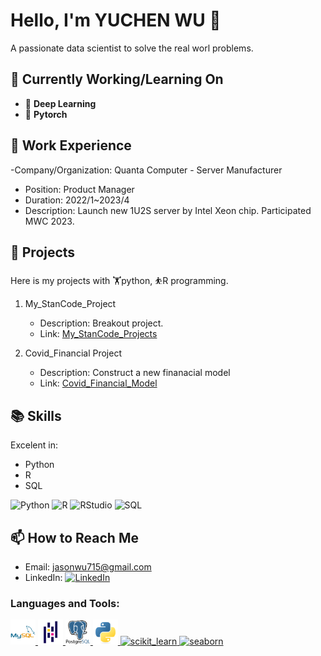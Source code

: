 # Hello, I'm YUCHEN WU 👋
A passionate data scientist to solve the real worl problems.

## 🔭 Currently Working/Learning On
- 🌱  **Deep Learning**
- 🍁  **Pytorch**

## 💼 Work Experience

-Company/Organization: Quanta Computer - Server Manufacturer
  - Position: Product Manager
  - Duration: 2022/1~2023/4
  - Description: Launch new 1U2S server by Intel Xeon chip. Participated MWC 2023.

## 🚀 Projects

Here is my projects with 🏋️python, ⛹️R programming.

1. My_StanCode_Project
   - Description: Breakout project.
   - Link: [My_StanCode_Projects](https://github.com/dsChenWu/My_StanCode_Projects)

2. Covid_Financial Project
   - Description: Construct a new finanacial model
   - Link: [Covid_Financial_Model](https://github.com/dsChenWu/Covid_Financail_Model)

## 📚 Skills
Excelent in:
- Python
- R
- SQL

![Python](https://img.shields.io/badge/-Python-brightgreen)
![R](https://img.shields.io/badge/-R-blue)
![RStudio](https://img.shields.io/badge/-RStudio-blue)
![SQL](https://img.shields.io/badge/-SQL-orange)

## 📫 How to Reach Me

- Email: jasonwu715@gmail.com
- LinkedIn: [![LinkedIn](https://img.shields.io/badge/LinkedIn-Connect-blue)](https://www.linkedin.com/in/jasonwu0715?lipi=urn%3Ali%3Apage%3Ad_flagship3_profile_view_base_contact_details%3BVNd%2BzwSuTV6o%2B2i4QROJsw%3D%3D)

<h3 align="left">Languages and Tools:</h3>
<p align="left"> <a href="https://www.mysql.com/" target="_blank" rel="noreferrer"> <img src="https://raw.githubusercontent.com/devicons/devicon/master/icons/mysql/mysql-original-wordmark.svg" alt="mysql" width="40" height="40"/> </a> <a href="https://pandas.pydata.org/" target="_blank" rel="noreferrer"> <img src="https://raw.githubusercontent.com/devicons/devicon/2ae2a900d2f041da66e950e4d48052658d850630/icons/pandas/pandas-original.svg" alt="pandas" width="40" height="40"/> </a> <a href="https://www.postgresql.org" target="_blank" rel="noreferrer"> <img src="https://raw.githubusercontent.com/devicons/devicon/master/icons/postgresql/postgresql-original-wordmark.svg" alt="postgresql" width="40" height="40"/> </a> <a href="https://www.python.org" target="_blank" rel="noreferrer"> <img src="https://raw.githubusercontent.com/devicons/devicon/master/icons/python/python-original.svg" alt="python" width="40" height="40"/> </a> <a href="https://scikit-learn.org/" target="_blank" rel="noreferrer"> <img src="https://upload.wikimedia.org/wikipedia/commons/0/05/Scikit_learn_logo_small.svg" alt="scikit_learn" width="40" height="40"/> </a> <a href="https://seaborn.pydata.org/" target="_blank" rel="noreferrer"> <img src="https://seaborn.pydata.org/_images/logo-mark-lightbg.svg" alt="seaborn" width="40" height="40"/> </a> </p>
